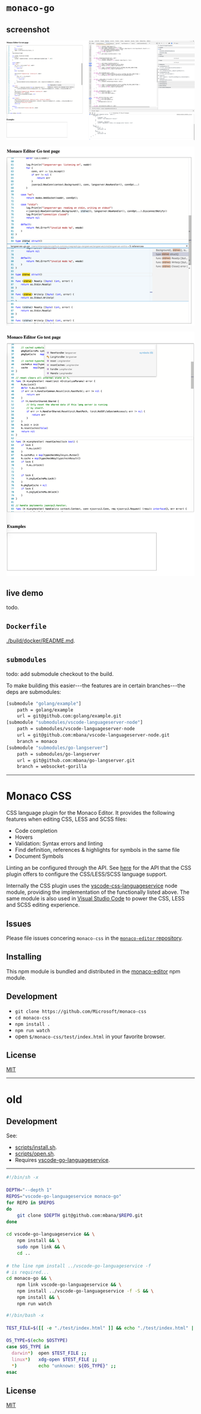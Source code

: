# `monaco-go`

## screenshot

![monaco-go-lsp](/images/monaco-go-lsp.png)

![find-references.png](/images/find-references.png)

![document-symbol.png](/images/document-symbol.png)

## live demo

todo.

## `Dockerfile`

[./build/docker/README.md](./build/docker/README.md).

## `submodules`

todo: add submodule checkout to the build.

To make building this easier---the features are in certain branches---the deps are submodules:

```sh
[submodule "golang/example"]
	path = golang/example
	url = git@github.com:golang/example.git
[submodule "submodules/vscode-languageserver-node"]
	path = submodules/vscode-languageserver-node
	url = git@github.com:mbana/vscode-languageserver-node.git
	branch = monaco
[submodule "submodules/go-langserver"]
	path = submodules/go-langserver
	url = git@github.com:mbana/go-langserver.git
	branch = websocket-gorilla
```



---



# Monaco CSS

CSS language plugin for the Monaco Editor. It provides the following features when editing CSS, LESS and SCSS files:
* Code completion
* Hovers
* Validation: Syntax errors and linting
* Find definition, references & highlights for symbols in the same file
* Document Symbols

Linting an be configured through the API. See [here](https://github.com/Microsoft/monaco-css/blob/master/src/monaco.d.ts) for the API that the
CSS plugin offers to configure the CSS/LESS/SCSS language support.

Internally the CSS plugin uses the [vscode-css-languageservice](https://github.com/Microsoft/vscode-css-languageservice)
node module, providing the implementation of the functionally listed above. The same module is also used
in [Visual Studio Code](https://github.com/Microsoft/vscode) to power the CSS, LESS and SCSS editing experience.

## Issues

Please file issues concering `monaco-css` in the [`monaco-editor` repository](https://github.com/Microsoft/monaco-editor/issues).

## Installing

This npm module is bundled and distributed in the [monaco-editor](https://www.npmjs.com/package/monaco-editor) npm module.

## Development

* `git clone https://github.com/Microsoft/monaco-css`
* `cd monaco-css`
* `npm install .`
* `npm run watch`
* open `$/monaco-css/test/index.html` in your favorite browser.

## License
[MIT](https://github.com/Microsoft/monaco-css/blob/master/LICENSE.md)

---

# old

## Development

See:

* [scripts/install.sh](scripts/install.sh).
* [scripts/open.sh](scripts/open.sh).
* Requires [vscode-go-languageservice](https://github.com/mbana/vscode-go-languageservice).

---

```sh
#!/bin/sh -x

DEPTH="--depth 1"
REPOS="vscode-go-languageservice monaco-go"
for REPO in $REPOS
do
    git clone $DEPTH git@github.com:mbana/$REPO.git
done

cd vscode-go-languageservice && \
	npm install && \
	sudo npm link && \
	cd ..

# the line npm install ../vscode-go-languageservice -f
# is required...
cd monaco-go && \
	npm link vscode-go-languageservice && \
	npm install ../vscode-go-languageservice -f -S && \
	npm install && \
	npm run watch

```

```sh
#!/bin/bash -x

TEST_FILE=$([[ -e "./test/index.html" ]] && echo "./test/index.html" || echo "monaco-go/test/index.html")

OS_TYPE=$(echo $OSTYPE)
case $OS_TYPE in
  darwin*)  open $TEST_FILE ;;
  linux*)   xdg-open $TEST_FILE ;;
  *)        echo "unknown: ${OS_TYPE}" ;;
esac
```

## License
[MIT](https://github.com/Microsoft/monaco-go/blob/master/LICENSE.md)
